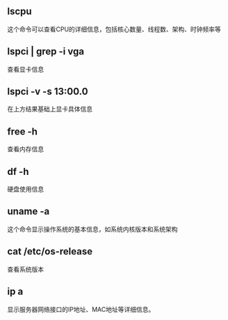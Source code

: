 
## lscpu
这个命令可以查看CPU的详细信息，包括核心数量、线程数、架构、时钟频率等

## lspci | grep -i vga
查看显卡信息
## lspci -v -s 13:00.0
在上方结果基础上显卡具体信息

## free -h
查看内存信息

## df -h
硬盘使用信息

## uname -a 
这个命令显示操作系统的基本信息，如系统内核版本和系统架构

## cat /etc/os-release
查看系统版本

## ip a
显示服务器网络接口的IP地址、MAC地址等详细信息。









